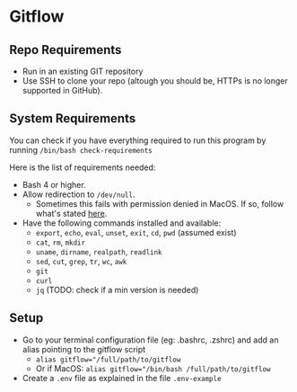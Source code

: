 # Gitflow

## Repo Requirements
- Run in an existing GIT repository
- Use SSH to clone your repo (altough you should be, HTTPs is no longer supported in GitHub).

## System Requirements
You can check if you have everything required to run this program by running 
    `/bin/bash check-requirements`

Here is the list of requirements needed:
- Bash 4 or higher.
- Allow redirection to `/dev/null`.
    - Sometimes this fails with permission denied in MacOS. If so, follow what's stated [here](https://unix.stackexchange.com/questions/146633/bash-dev-null-permission-denied).
- Have the following commands installed and available:
    - `export`, `echo`, `eval`, `unset`, `exit`, `cd`, `pwd` (assumed exist)
    - `cat`, `rm`, `mkdir`
    - `uname`, `dirname`, `realpath`, `readlink`
    - `sed`, `cut`, `grep`, `tr`, `wc`, `awk`
    - `git`
    - `curl`
    - `jq` (TODO: check if a min version is needed)

## Setup
- Go to your terminal configuration file (eg: .bashrc, .zshrc) and add an alias pointing to the gitflow script
    - `alias gitflow="/full/path/to/gitflow`
    - Or if MacOS: `alias gitflow="/bin/bash /full/path/to/gitflow`
- Create a `.env` file as explained in the file `.env-example`